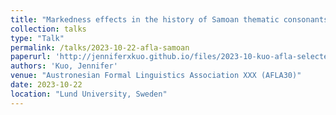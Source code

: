 ```yaml
---
title: "Markedness effects in the history of Samoan thematic consonants"
collection: talks
type: "Talk"
permalink: /talks/2023-10-22-afla-samoan
paperurl: 'http://jenniferxkuo.github.io/files/2023-10-kuo-afla-selected.pdf'
authors: 'Kuo, Jennifer'
venue: "Austronesian Formal Linguistics Association XXX (AFLA30)"
date: 2023-10-22
location: "Lund University, Sweden"
---
```

